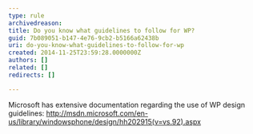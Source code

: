 ```yaml
---
type: rule
archivedreason: 
title: Do you know what guidelines to follow for WP?
guid: 7b089051-b147-4e76-9cb2-b5166a62438b
uri: do-you-know-what-guidelines-to-follow-for-wp
created: 2014-11-25T23:59:28.0000000Z
authors: []
related: []
redirects: []

---
```



<p>Microsoft has extensive documentation regarding the use of WP design guidelines&#58; <a href="http&#58;//msdn.microsoft.com/en-us/library/windowsphone/design/hh202915%28v=vs.92%29.aspx">http&#58;//msdn.microsoft.com/en-us/library/windowsphone/design/hh202915(v=vs.92).aspx</a> ​</p>
<br><excerpt class='endintro'></excerpt><br>



